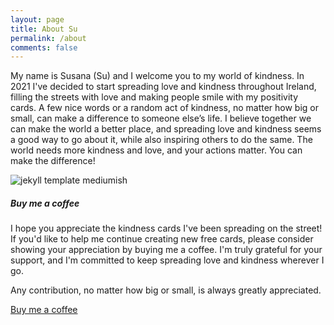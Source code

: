 ```yaml
---
layout: page
title: About Su
permalink: /about
comments: false
---
```


<div class="row justify-content-between">
<div class="col-md-8 pr-5">

<p>My name is Susana (Su) and I welcome you to my world of kindness.  In 2021 I've decided to start spreading love and kindness throughout Ireland, filling the streets with love and making people smile with my positivity cards. A few nice words or a random act of kindness, no matter how big or small, can make a difference to someone else’s life. I believe together we can make the world a better place, and spreading love and kindness seems a good way to go about it, while also inspiring others to do the same. The world needs more kindness and love, and your actions matter. You can make the difference!</p>

<p class="mb-5"><img class="shadow-lg" src="{{site.baseurl}}/assets/images/mediumish-jekyll-template.png" alt="jekyll template mediumish" /></p>


</div>

<div class="col-md-4">

<div class="sticky-top sticky-top-80">
<h5>Buy me a coffee</h5>

<p class="text">I hope you appreciate the kindness cards I've been spreading on the street! If you'd like to help me continue creating new free cards, please consider showing your appreciation by buying me a coffee. I'm truly grateful for your support, and I'm committed to keep spreading love and kindness wherever I go.
</p>

<p class="text">Any contribution, no matter how big or small, is always greatly appreciated.</p>

<a target="_blank" href="https://bmc.link/irelandmagicwrd" class="btn btn-success">Buy me a coffee</a> 

</div>
</div>
</div>
